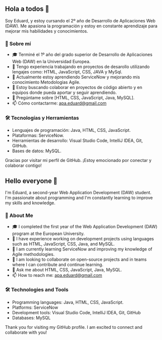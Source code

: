 ## Hola a todos 👋

Soy Eduard, y estoy cursando el 2º año de Desarrollo de Aplicaciones Web (DAW). Me apasiona la programación y estoy en constante aprendizaje para mejorar mis habilidades y conocimientos.

### 🚀 Sobre mí
- 🎓 Terminé el 1º año del grado superior de Desarrollo de Aplicaciones Web (DAW) en la Universidad Europea.
- 💼 Tengo experiencia trabajando en proyectos de desarollo utilizando lengajes como: HTML, JavaScript, CSS, JAVA y MySql.
- 🌱 Actualmente estoy aprendiendo ServiceNow y mejorando mis conocimiento Metodologias Agile.
- 👯 Estoy buscando colaborar en proyectos de código abierto y en equipos donde pueda aportar y seguir aprendiendo.
- 💬 Pregúntame sobre [HTML, CSS, JavaScript, Java, MySQL].
- 📫 Cómo contactarme: apa.eduard@gmail.com

### 🛠️ Tecnologías y Herramientas
- Lenguajes de programación: Java, HTML, CSS, JavaScript.
- Plataformas: ServiceNow.
- Herramientas de desarrollo: Visual Studio Code, IntelliJ IDEA, Git, GitHub.
- Bases de datos: MySQL.

Gracias por visitar mi perfil de GitHub. ¡Estoy emocionado por conectar y colaborar contigo!


## Hello everyone 👋

I'm Eduard, a second-year Web Application Development (DAW) student. I'm passionate about programming and I'm constantly learning to improve my skills and knowledge.

### 🚀 About Me
- 🎓 I completed the first year of the Web Application Development (DAW) program at the European University.
- 💼 I have experience working on development projects using languages such as HTML, JavaScript, CSS, Java, and MySQL.
- 🌱 I am currently learning ServiceNow and improving my knowledge of Agile methodologies.
- 👯 I am looking to collaborate on open-source projects and in teams where I can contribute and continue learning.
- 💬 Ask me about HTML, CSS, JavaScript, Java, MySQL.
- 📫 How to reach me: apa.eduard@gmail.com

### 🛠️ Technologies and Tools
- Programming languages: Java, HTML, CSS, JavaScript.
- Platforms: ServiceNow
- Development tools: Visual Studio Code, IntelliJ IDEA, Git, GitHub
- Databases: MySQL

Thank you for visiting my GitHub profile. I am excited to connect and collaborate with you!
